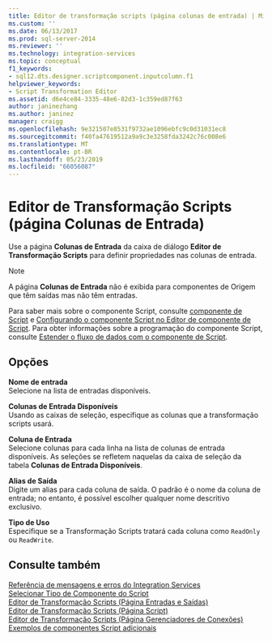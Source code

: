 ```yaml
---
title: Editor de transformação scripts (página colunas de entrada) | Microsoft Docs
ms.custom: ''
ms.date: 06/13/2017
ms.prod: sql-server-2014
ms.reviewer: ''
ms.technology: integration-services
ms.topic: conceptual
f1_keywords:
- sql12.dts.designer.scriptcomponent.inputcolumn.f1
helpviewer_keywords:
- Script Transformation Editor
ms.assetid: d6e4ce84-3335-48e6-82d3-1c359ed87f63
author: janinezhang
ms.author: janinez
manager: craigg
ms.openlocfilehash: 9e321507e8531f9732ae1096ebfc9c0d31031ec8
ms.sourcegitcommit: f40fa47619512a9a9c3e3258fda3242c76c008e6
ms.translationtype: MT
ms.contentlocale: pt-BR
ms.lasthandoff: 05/23/2019
ms.locfileid: "66056087"
---
```

# <a name="script-transformation-editor-input-columns-page"></a>Editor de Transformação Scripts (página Colunas de Entrada)
  Use a página **Colunas de Entrada** da caixa de diálogo **Editor de Transformação Scripts** para definir propriedades nas colunas de entrada.  
  
> [!NOTE]  
>  A página **Colunas de Entrada** não é exibida para componentes de Origem que têm saídas mas não têm entradas.  
  
 Para saber mais sobre o componente Script, consulte [componente de Script](data-flow/transformations/script-component.md) e [Configurando o componente Script no Editor de componente de Script](extending-packages-scripting/data-flow-script-component/configuring-the-script-component-in-the-script-component-editor.md). Para obter informações sobre a programação do componente Script, consulte [Estender o fluxo de dados com o componente de Script](extending-packages-scripting/data-flow-script-component/extending-the-data-flow-with-the-script-component.md).  
  
## <a name="options"></a>Opções  
 **Nome de entrada**  
 Selecione na lista de entradas disponíveis.  
  
 **Colunas de Entrada Disponíveis**  
 Usando as caixas de seleção, especifique as colunas que a transformação scripts usará.  
  
 **Coluna de Entrada**  
 Selecione colunas para cada linha na lista de colunas de entrada disponíveis. As seleções se refletem naquelas da caixa de seleção da tabela **Colunas de Entrada Disponíveis**.  
  
 **Alias de Saída**  
 Digite um alias para cada coluna de saída. O padrão é o nome da coluna de entrada; no entanto, é possível escolher qualquer nome descritivo exclusivo.  
  
 **Tipo de Uso**  
 Especifique se a Transformação Scripts tratará cada coluna como `ReadOnly` ou `ReadWrite`.  
  
## <a name="see-also"></a>Consulte também  
 [Referência de mensagens e erros do Integration Services](../../2014/integration-services/integration-services-error-and-message-reference.md)   
 [Selecionar Tipo de Componente do Script](../../2014/integration-services/select-script-component-type.md)   
 [Editor de Transformação Scripts &#40;Página Entradas e Saídas&#41;](../../2014/integration-services/script-transformation-editor-inputs-and-outputs-page.md)   
 [Editor de Transformação Scripts &#40;Página Script&#41;](../../2014/integration-services/script-transformation-editor-script-page.md)   
 [Editor de Transformação Scripts &#40;Página Gerenciadores de Conexões&#41;](../../2014/integration-services/script-transformation-editor-connection-managers-page.md)   
 [Exemplos de componentes Script adicionais](extending-packages-scripting-data-flow-script-component-examples/additional-script-component-examples.md)  
  
  
